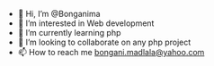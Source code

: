 - 👋 Hi, I’m @Bonganima
- 👀 I’m interested in Web development
- 🌱 I’m currently learning php
- 💞️ I’m looking to collaborate on any php project
- 📫 How to reach me bongani.madlala@yahoo.com

<!---
Bonganima/Bonganima is a ✨ special ✨ repository because its `README.md` (this file) appears on your GitHub profile.
You can click the Preview link to take a look at your changes.
--->
